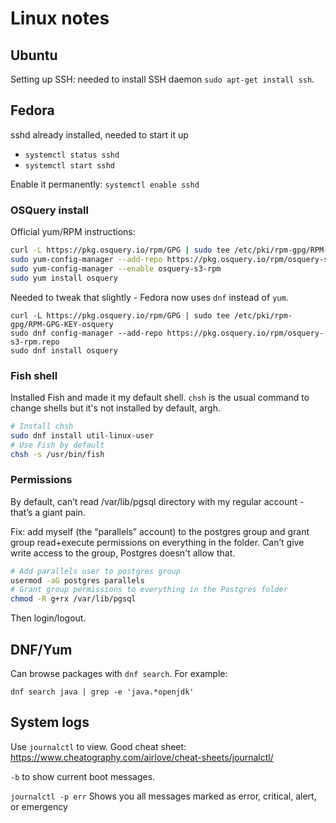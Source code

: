 # Linux notes

## Ubuntu
Setting up SSH: needed to install SSH daemon `sudo apt-get install ssh`.

## Fedora

sshd already installed, needed to start it up

* `systemctl status sshd`
* `systemctl start sshd`

Enable it permanently: `systemctl enable sshd`

### OSQuery install
Official yum/RPM instructions:
```bash
curl -L https://pkg.osquery.io/rpm/GPG | sudo tee /etc/pki/rpm-gpg/RPM-GPG-KEY-osquery
sudo yum-config-manager --add-repo https://pkg.osquery.io/rpm/osquery-s3-rpm.repo
sudo yum-config-manager --enable osquery-s3-rpm
sudo yum install osquery
```

Needed to tweak that slightly - Fedora now uses `dnf` instead of `yum`.

```
curl -L https://pkg.osquery.io/rpm/GPG | sudo tee /etc/pki/rpm-gpg/RPM-GPG-KEY-osquery
sudo dnf config-manager --add-repo https://pkg.osquery.io/rpm/osquery-s3-rpm.repo
sudo dnf install osquery
```

### Fish shell

Installed Fish and made it my default shell. `chsh` is the usual command to change shells but it's not installed by default, argh.

```bash
# Install chsh
sudo dnf install util-linux-user
# Use Fish by default
chsh -s /usr/bin/fish
```

### Permissions

By default, can’t read /var/lib/pgsql directory with my regular account - that’s a giant pain.

Fix: add myself (the “parallels” account) to the postgres group and grant group read+execute permissions on everything in the folder. Can’t give write access to the group, Postgres doesn't allow that.

```bash
# Add parallels user to postgres group
usermod -aG postgres parallels
# Grant group permissions to everything in the Postgres folder
chmod -R g+rx /var/lib/pgsql
```
Then login/logout.

## DNF/Yum

Can browse packages with `dnf search`. For example:

`dnf search java | grep -e 'java.*openjdk'`

## System logs

Use `journalctl` to view. Good cheat sheet: https://www.cheatography.com/airlove/cheat-sheets/journalctl/

`-b` to show current boot messages.

`jour­nalctl -p err`
Shows you all messages marked as error, critical, alert, or emerge­ncy